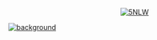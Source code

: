 <p align="center">
<a href="https://imgbb.com/"><img src="https://i.ibb.co/Sfg848j/6nlw.png" alt="5NLW" border="0"></a>
</p>

<p align="justify">
<a href="https://ibb.co/QcwWvS5"><img src="https://i.ibb.co/VN4FYnK/cover-reactjs.png" alt="background" border="0"></a>
</p>